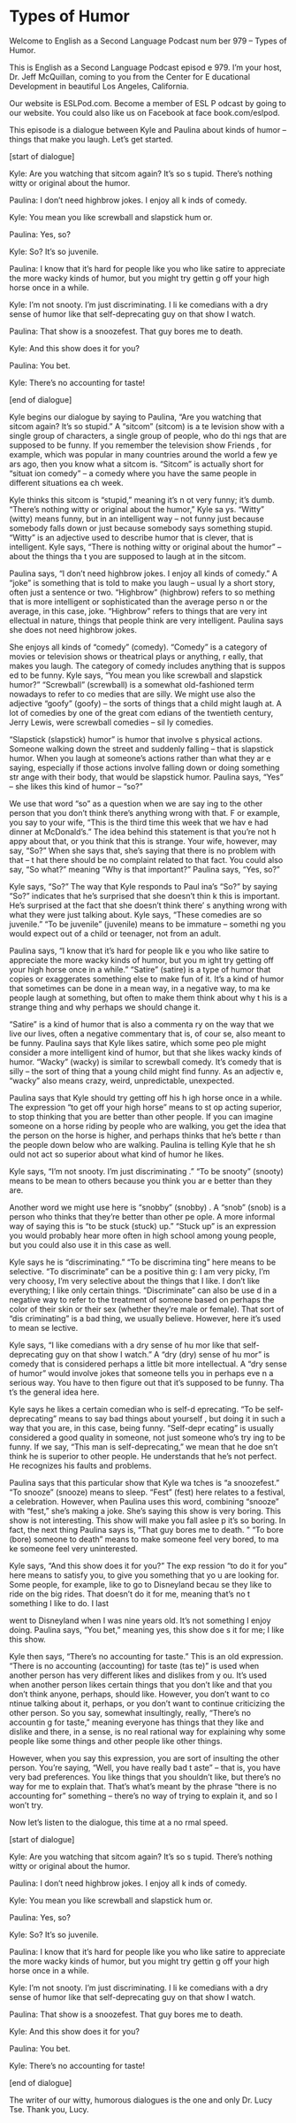 # Types of Humor

Welcome to English as a Second Language Podcast num ber 979 – Types of Humor.

This is English as a Second Language Podcast episod e 979. I’m your host, Dr. Jeff McQuillan, coming to you from the Center for E ducational Development in beautiful Los Angeles, California.

Our website is ESLPod.com. Become a member of ESL P odcast by going to our website. You could also like us on Facebook at face book.com/eslpod.

This episode is a dialogue between Kyle and Paulina  about kinds of humor – things that make you laugh. Let’s get started.

[start of dialogue]

Kyle: Are you watching that sitcom again? It’s so s tupid. There’s nothing witty or original about the humor.

Paulina: I don’t need highbrow jokes. I enjoy all k inds of comedy.

Kyle: You mean you like screwball and slapstick hum or.

Paulina: Yes, so?

Kyle: So? It’s so juvenile.

Paulina: I know that it’s hard for people like you who like satire to appreciate the more wacky kinds of humor, but you might try gettin g off your high horse once in a while.

Kyle: I’m not snooty. I’m just discriminating. I li ke comedians with a dry sense of humor like that self-deprecating guy on that show I  watch.

Paulina: That show is a snoozefest. That guy bores me to death.

Kyle: And this show does it for you?

Paulina: You bet.

Kyle: There’s no accounting for taste!

 [end of dialogue]

Kyle begins our dialogue by saying to Paulina, “Are  you watching that sitcom again? It’s so stupid.” A “sitcom” (sitcom) is a te levision show with a single group of characters, a single group of people, who do thi ngs that are supposed to be funny. If you remember the television show Friends , for example, which was popular in many countries around the world a few ye ars ago, then you know what a sitcom is. “Sitcom” is actually short for “situat ion comedy” – a comedy where you have the same people in different situations ea ch week.

Kyle thinks this sitcom is “stupid,” meaning it’s n ot very funny; it’s dumb. “There’s nothing witty or original about the humor,” Kyle sa ys. “Witty” (witty) means funny, but in an intelligent way – not funny just because somebody falls down or just because somebody says something stupid. “Witty” is an adjective used to describe humor that is clever, that is intelligent.  Kyle says, “There is nothing witty or original about the humor” – about the things tha t you are supposed to laugh at in the sitcom.

Paulina says, “I don’t need highbrow jokes. I enjoy  all kinds of comedy.” A “joke” is something that is told to make you laugh – usual ly a short story, often just a sentence or two. “Highbrow” (highbrow) refers to so mething that is more intelligent or sophisticated than the average perso n or the average, in this case, joke. “Highbrow” refers to things that are very int ellectual in nature, things that people think are very intelligent. Paulina says she  does not need highbrow jokes.

She enjoys all kinds of “comedy” (comedy). “Comedy”  is a category of movies or television shows or theatrical plays or anything, r eally, that makes you laugh. The category of comedy includes anything that is suppos ed to be funny. Kyle says, “You mean you like screwball and slapstick humor?” “Screwball” (screwball) is a somewhat old-fashioned term nowadays to refer to co medies that are silly. We might use also the adjective “goofy” (goofy) – the sorts of things that a child might laugh at. A lot of comedies by one of the great com edians of the twentieth century, Jerry Lewis, were screwball comedies – sil ly comedies.

“Slapstick (slapstick) humor” is humor that involve s physical actions. Someone walking down the street and suddenly falling – that  is slapstick humor. When you laugh at someone’s actions rather than what they ar e saying, especially if those actions involve falling down or doing something str ange with their body, that would be slapstick humor. Paulina says, “Yes” – she likes this kind of humor – “so?”

We use that word “so” as a question when we are say ing to the other person that you don’t think there’s anything wrong with that. F or example, you say to your wife, “This is the third time this week that we hav e had dinner at McDonald’s.” The idea behind this statement is that you’re not h appy about that, or you think that this is strange. Your wife, however, may say, “So?” When she says that, she’s saying that there is no problem with that – t hat there should be no complaint related to that fact. You could also say,  “So what?” meaning “Why is that important?” Paulina says, “Yes, so?”

Kyle says, “So?” The way that Kyle responds to Paul ina’s “So?” by saying “So?” indicates that he’s surprised that she doesn’t thin k this is important. He’s surprised at the fact that she doesn’t think there’ s anything wrong with what they were just talking about. Kyle says, “These comedies  are so juvenile.” “To be juvenile” (juvenile) means to be immature – somethi ng you would expect out of a child or teenager, not from an adult.

Paulina says, “I know that it’s hard for people lik e you who like satire to appreciate the more wacky kinds of humor, but you m ight try getting off your high horse once in a while.” “Satire” (satire) is a type  of humor that copies or exaggerates something else to make fun of it. It’s a kind of humor that sometimes can be done in a mean way, in a negative way, to ma ke people laugh at something, but often to make them think about why t his is a strange thing and why perhaps we should change it.

“Satire” is a kind of humor that is also a commenta ry on the way that we live our lives, often a negative commentary that is, of cour se, also meant to be funny. Paulina says that Kyle likes satire, which some peo ple might consider a more intelligent kind of humor, but that she likes wacky  kinds of humor. “Wacky” (wacky) is similar to screwball comedy. It’s comedy  that is silly – the sort of thing that a young child might find funny. As an adjectiv e, “wacky” also means crazy, weird, unpredictable, unexpected.

Paulina says that Kyle should try getting off his h igh horse once in a while. The expression “to get off your high horse” means to st op acting superior, to stop thinking that you are better than other people. If you can imagine someone on a horse riding by people who are walking, you get the  idea that the person on the horse is higher, and perhaps thinks that he’s bette r than the people down below who are walking. Paulina is telling Kyle that he sh ould not act so superior about what kind of humor he likes.

Kyle says, “I’m not snooty. I’m just discriminating .” “To be snooty” (snooty) means to be mean to others because you think you ar e better than they are.

Another word we might use here is “snobby” (snobby) . A “snob” (snob) is a person who thinks that they’re better than other pe ople. A more informal way of saying this is “to be stuck (stuck) up.” “Stuck up”  is an expression you would probably hear more often in high school among young  people, but you could also use it in this case as well.

Kyle says he is “discriminating.” “To be discrimina ting” here means to be selective. “To discriminate” can be a positive thin g: I am very picky, I’m very choosy, I’m very selective about the things that I like. I don’t like everything; I like only certain things. “Discriminate” can also be use d in a negative way to refer to the treatment of someone based on perhaps the color  of their skin or their sex (whether they’re male or female). That sort of “dis criminating” is a bad thing, we usually believe. However, here it’s used to mean se lective.

Kyle says, “I like comedians with a dry sense of hu mor like that self-deprecating guy on that show I watch.” A “dry (dry) sense of hu mor” is comedy that is considered perhaps a little bit more intellectual. A “dry sense of humor” would involve jokes that someone tells you in perhaps eve n a serious way. You have to then figure out that it’s supposed to be funny. Tha t’s the general idea here.

Kyle says he likes a certain comedian who is self-d eprecating. “To be self- deprecating” means to say bad things about yourself , but doing it in such a way that you are, in this case, being funny. “Self-depr ecating” is usually considered a good quality in someone, not just someone who’s try ing to be funny. If we say, “This man is self-deprecating,” we mean that he doe sn’t think he is superior to other people. He understands that he’s not perfect.  He recognizes his faults and problems.

Paulina says that this particular show that Kyle wa tches is “a snoozefest.” “To snooze” (snooze) means to sleep. “Fest” (fest) here  relates to a festival, a celebration. However, when Paulina uses this word, combining “snooze” with “fest,” she’s making a joke. She’s saying this show  is very boring. This show is not interesting. This show will make you fall aslee p it’s so boring. In fact, the next thing Paulina says is, “That guy bores me to death. ” “To bore (bore) someone to death” means to make someone feel very bored, to ma ke someone feel very uninterested.

Kyle says, “And this show does it for you?” The exp ression “to do it for you” here means to satisfy you, to give you something that yo u are looking for. Some people, for example, like to go to Disneyland becau se they like to ride on the big rides. That doesn’t do it for me, meaning that’s no t something I like to do. I last

went to Disneyland when I was nine years old. It’s not something I enjoy doing. Paulina says, “You bet,” meaning yes, this show doe s it for me; I like this show.

Kyle then says, “There’s no accounting for taste.” This is an old expression. “There is no accounting (accounting) for taste (tas te)” is used when another person has very different likes and dislikes from y ou. It’s used when another person likes certain things that you don’t like and  that you don’t think anyone, perhaps, should like. However, you don’t want to co ntinue talking about it, perhaps, or you don’t want to continue criticizing the other person. So you say, somewhat insultingly, really, “There’s no accountin g for taste,” meaning everyone has things that they like and dislike and there, in  a sense, is no real rational way for explaining why some people like some things and  other people like other things.

However, when you say this expression, you are sort  of insulting the other person. You’re saying, “Well, you have really bad t aste” – that is, you have very bad preferences. You like things that you shouldn’t  like, but there’s no way for me to explain that. That’s what’s meant by the phrase “there is no accounting for” something – there’s no way of trying to explain it,  and so I won’t try.

Now let’s listen to the dialogue, this time at a no rmal speed.

[start of dialogue]

Kyle: Are you watching that sitcom again? It’s so s tupid. There’s nothing witty or original about the humor.

Paulina: I don’t need highbrow jokes. I enjoy all k inds of comedy.

Kyle: You mean you like screwball and slapstick hum or.

Paulina: Yes, so?

Kyle: So? It’s so juvenile.

Paulina: I know that it’s hard for people like you who like satire to appreciate the more wacky kinds of humor, but you might try gettin g off your high horse once in a while.

Kyle: I’m not snooty. I’m just discriminating. I li ke comedians with a dry sense of humor like that self-deprecating guy on that show I  watch.

 Paulina: That show is a snoozefest. That guy bores me to death.

Kyle: And this show does it for you?

Paulina: You bet.

Kyle: There’s no accounting for taste!

[end of dialogue]

The writer of our witty, humorous dialogues is the one and only Dr. Lucy Tse. Thank you, Lucy.



